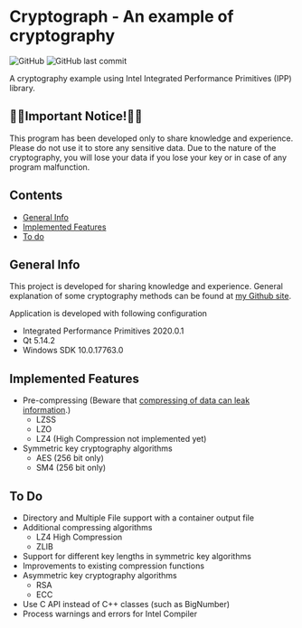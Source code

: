 # Cryptograph - An example of cryptography
 
 <!--- [![Hits](https://hits.seeyoufarm.com/api/count/incr/badge.svg?url=https%3A%2F%2Fgithub.com%2Fegecetin%2Fcryptograph)](https://hits.seeyoufarm.com) -->
 ![GitHub](https://img.shields.io/github/license/egecetin/cryptograph?style=plastic)
 ![GitHub last commit](https://img.shields.io/github/last-commit/egecetin/cryptograph?style=plastic)
 
 A cryptography example using Intel Integrated Performance Primitives (IPP) library.

## &#x1F53B;&#x1F53B;Important Notice!&#x1F53B;&#x1F53B;

This program has been developed only to share knowledge and experience. Please do not use it to store any sensitive data. Due to the nature of the cryptography, you will lose your data if you lose your key or in case of any program malfunction.
 
## Contents

* [General Info](#general-info)
* [Implemented Features](#implemented-features)
* [To do](#to-do)

## General Info

This project is developed for sharing knowledge and experience. General explanation of some cryptography methods can be found at [my Github site](https://egecetin.github.io/Projects/crypto.html).

Application is developed with following configuration

* Integrated Performance Primitives 2020.0.1
* Qt 5.14.2
* Windows SDK 10.0.17763.0

## Implemented Features

* Pre-compressing (Beware that [compressing of data can leak information](https://crypto.stackexchange.com/questions/29972/is-there-an-existing-cryptography-algorithm-method-that-both-encrypts-and-comp/29974#29974).)
  - LZSS
  - LZO
  - LZ4 (High Compression not implemented yet)
* Symmetric key cryptography algorithms
  - AES (256 bit only)
  - SM4 (256 bit only)
  
## To Do

* Directory and Multiple File support with a container output file
* Additional compressing algorithms
  - LZ4 High Compression
  - ZLIB
* Support for different key lengths in symmetric key algorithms
* Improvements to existing compression functions
* Asymmetric key cryptography algorithms
  - RSA
  - ECC
* Use C API instead of C++ classes (such as BigNumber)
* Process warnings and errors for Intel Compiler

